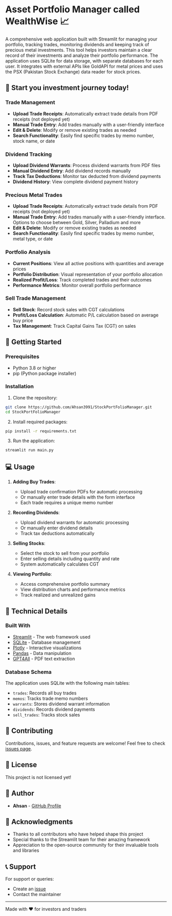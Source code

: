 # Asset Portfolio Manager called WealthWise 📈

A comprehensive web application built with Streamlit for managing your portfolio, tracking trades, monitoring dividends and keeping track of precious metal investments. This tool helps investors maintain a clear record of their investments and analyze their portfolio performance. The application uses SQLite for data storage, with separate databases for each user. It integrates with external APIs like GoldAPI for metal prices and uses the PSX (Pakistan Stock Exchange) data reader for stock prices.

## 🌟 Start you investment journey today! 

### Trade Management
- **Upload Trade Receipts**: Automatically extract trade details from PDF receipts (not deployed yet)
- **Manual Trade Entry**: Add trades manually with a user-friendly interface
- **Edit & Delete**: Modify or remove existing trades as needed
- **Search Functionality**: Easily find specific trades by memo number, stock name, or date

### Dividend Tracking
- **Upload Dividend Warrants**: Process dividend warrants from PDF files
- **Manual Dividend Entry**: Add dividend records manually
- **Track Tax Deductions**: Monitor tax deducted from dividend payments
- **Dividend History**: View complete dividend payment history

### Precious Metal Trades
- **Upload Trade Receipts**: Automatically extract trade details from PDF receipts (not deployed yet)
- **Manual Trade Entry**: Add trades manually with a user-friendly interface. Options to choose between Gold, Silver, Palladium and more
- **Edit & Delete**: Modify or remove existing trades as needed
- **Search Functionality**: Easily find specific trades by memo number, metal type, or date

### Portfolio Analysis
- **Current Positions**: View all active positions with quantities and average prices
- **Portfolio Distribution**: Visual representation of your portfolio allocation
- **Realized Profit/Loss**: Track completed trades and their outcomes
- **Performance Metrics**: Monitor overall portfolio performance

### Sell Trade Management
- **Sell Stock**: Record stock sales with CGT calculations
- **Profit/Loss Calculation**: Automatic P/L calculation based on average buy price
- **Tax Management**: Track Capital Gains Tax (CGT) on sales

## 🚀 Getting Started

### Prerequisites
- Python 3.8 or higher
- pip (Python package installer)

### Installation

1. Clone the repository:
```bash
git clone https://github.com/Ahsan3991/StockPortFolioManager.git
cd StockPortFolioManager
```

2. Install required packages:
```bash
pip install -r requirements.txt
```

3. Run the application:
```bash
streamlit run main.py
```

## 💻 Usage

1. **Adding Buy Trades**:
   - Upload trade confirmation PDFs for automatic processing
   - Or manually enter trade details with the form interface
   - Each trade requires a unique memo number

2. **Recording Dividends**:
   - Upload dividend warrants for automatic processing
   - Or manually enter dividend details
   - Track tax deductions automatically

3. **Selling Stocks**:
   - Select the stock to sell from your portfolio
   - Enter selling details including quantity and rate
   - System automatically calculates CGT

4. **Viewing Portfolio**:
   - Access comprehensive portfolio summary
   - View distribution charts and performance metrics
   - Track realized and unrealized gains

## 🔧 Technical Details

### Built With
- [Streamlit](https://streamlit.io/) - The web framework used
- [SQLite](https://www.sqlite.org/index.html) - Database management
- [Plotly](https://plotly.com/) - Interactive visualizations
- [Pandas](https://pandas.pydata.org/) - Data manipulation
- [GPT4All](https://github.com/nomic-ai/gpt4all) - PDF text extraction

### Database Schema
The application uses SQLite with the following main tables:
- `trades`: Records all buy trades
- `memos`: Tracks trade memo numbers
- `warrants`: Stores dividend warrant information
- `dividends`: Records dividend payments
- `sell_trades`: Tracks stock sales

## 🤝 Contributing

Contributions, issues, and feature requests are welcome! Feel free to check [issues page](https://github.com/Ahsan3991/StockPortFolioManager/issues).

## 📝 License

This project is not licensed yet!

## 👥 Author

- **Ahsan** - [GitHub Profile](https://github.com/Ahsan3991)

## 🙏 Acknowledgments

- Thanks to all contributors who have helped shape this project
- Special thanks to the Streamlit team for their amazing framework
- Appreciation to the open-source community for their invaluable tools and libraries

## 📞 Support

For support or queries:
- Create an [issue](https://github.com/Ahsan3991/StockPortFolioManager/issues)
- Contact the maintainer

---
Made with ❤️ for investors and traders
